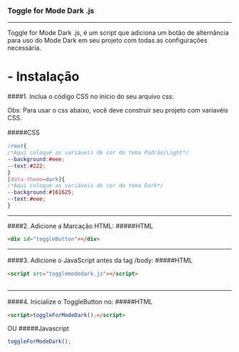 ### Toggle for Mode Dark .js
------------

 Toggle for Mode Dark .js, é um script que adiciona um botão de alternância para uso do Mode Dark em seu projeto com todas as configurações necessária.

# - Instalação

####1. Inclua o código CSS no início do seu arquivo css:

Obs: Para usar o css abaixo, você deve construir seu projeto com variavéis CSS.

#####CSS　
```css
:root{
/*Aqui coloque as variáveis de cor do tema Padrão/Light*/
--background:#eee;
--text:#222;
}
[data-theme=dark]{
/*Aqui coloque as variáveis de cor do tema Dark*/
--background:#161625;
--text:#eee;
}
```
------------
####2. Adicione a Marcação HTML:
#####HTML 
```html
<div id="toggleButton"></div>
```
------------
 ####3. Adicione o JavaScript antes da tag  /body:
#####HTML　

```html
<script src="togglemodedark.js"></script>
        
```
------------

####4. Inicialize o ToggleButton no:
#####HTML　

```html
<script>toggleForModeDark();</script>
```
OU
#####Javascript
```javascript
toggleForModeDark();
```
